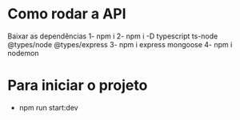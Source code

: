 # Como rodar a API
Baixar as dependências
1- npm i 
2- npm i -D typescript ts-node @types/node @types/express
3- npm i express mongoose
4- npm i nodemon 
# Para iniciar o projeto
- npm run start:dev
